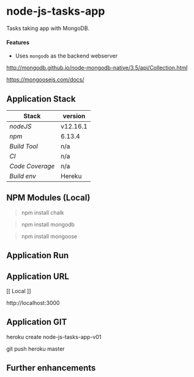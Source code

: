# node-js-tasks-app
Tasks taking app with MongoDB.

#### Features 
- Uses `mongodb` as the backend webserver

http://mongodb.github.io/node-mongodb-native/3.5/api/Collection.html

https://mongoosejs.com/docs/

## Application Stack

Stack  | version |
--- | --- |  
*nodeJS* | v12.16.1
*npm* | 6.13.4
*Build Tool* | n/a
*CI* | n/a
*Code Coverage* | n/a
*Build env* | Hereku

## NPM Modules (Local)
> npm install chalk

> npm install mongodb

> npm install mongoose

## Application Run


## Application URL

[[ Local ]]

http://localhost:3000 

## Application GIT

heroku create node-js-tasks-app-v01

git push heroku master

## Further enhancements 